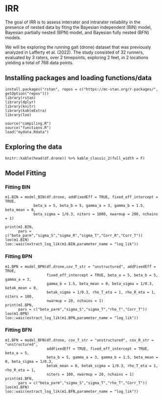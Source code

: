 # IRR
The goal of IRR is to assess interrater and intrarater reliability in the presence of nested data by fiting the Bayesian independent (BIN) model, Bayesian partially nested (BPN) model, and Bayesian fully nested (BFN) models.

We will be exploring the running gait (drone) dataset that was previously analyzed in Lafferty et al. (2022). The study consisted of 32 runners, evaluated by 3 
raters, over 2 timepoints, exploring 2 feet, in 2 locations yielding a total of 768 data points.  


## Installing packages and loading functions/data
```{r}
install.packages("rstan", repos = c("https://mc-stan.org/r-packages/", getOption("repos")))
library(rstan)
library(dplyr)
library(knitr)
library(kableExtra)
library(loo)

source("compiling.R")
source("functions.R")
load("mydata.Rdata")
```

## Exploring the data
```{r}
knitr::kable(head(df.drone)) %>% kable_classic_2(full_width = F)
```
## Model Fitting

### Fitting BIN
```{r}
m1.BIN = model_BIN(df.drone, addFixedEff = TRUE, fixed_eff_intercept = TRUE, 
             beta_a = 5, beta_b = 5, gamma_a = 3, gamma_b = 1.5, beta_mean = 0, 
             beta_sigma = 1/0.3, niters = 1000, nwarmup = 200, nchains = 1)

print(m1.BIN,
      pars = c("beta_parm","sigma_S","sigma_R","sigma_T","Corr_R","Corr_T"))
loo(m1.BIN)
loo::waic(extract_log_lik(m1.BIN,parameter_name = "log_lik"))
```

### Fitting BPN
```{r}
m1.BPN = model_BPN(df.drone,cov_T_str = "unstructured", addFixedEff = TRUE, 
                   fixed_eff_intercept = TRUE, beta_a = 5, beta_b = 5, gamma_a = 3, 
                   gamma_b = 1.5, beta_mean = 0, beta_sigma = 1/0.3, betak_mean = 0, 
                   betak_sigma = 1/0.3, rho_T_eta = 1, rho_R_eta = 1, niters = 100, 
                   nwarmup = 20, nchains = 1) 
print(m1.BPN,
      pars = c("beta_parm","sigma_S","sigma_T","rho_T","Corr_T"))
loo(m1.BPN)
loo::waic(extract_log_lik(m1.BPN,parameter_name = "log_lik"))
```

### Fitting BFN
```{r}
m1.BFN = model_BFN(df.drone, cov_T_str = "unstructured", cov_R_str = "unstructured", 
                   addFixedEff = TRUE, fixed_eff_intercept = TRUE, beta_a = 5, 
                   beta_b = 5, gamma_a = 3, gamma_b = 1.5, beta_mean = 0, beta_sigma = 1/0.3, 
                   betak_mean = 0, betak_sigma = 1/0.3, rho_T_eta = 1, rho_R_eta = 1, 
                   niters = 100, nwarmup = 20, nchains = 1)  
print(m1.BFN,
      pars = c("beta_parm","sigma_S","sigma_T","rho_T","Corr_T"))
loo(m1.BFN)
loo::waic(extract_log_lik(m1.BFN,parameter_name = "log_lik"))
```


